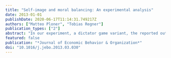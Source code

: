 ```yaml
---
title: "Self-image and moral balancing: An experimental analysis"
date: 2013-01-01
publishDate: 2020-06-17T11:14:31.749217Z
authors: ["Matteo Ploner", "Tobias Regner"]
publication_types: ["2"]
abstract: "In our experiment, a dictator game variant, the reported outcome of a die roll determines the endowment (low/high) in a subsequent dictator game. In one treatment the experimenter is present and no cheating is possible, while in another subjects can enter the result of the roll themselves. Moral self-image is also manipulated in the experiment preceding ours. The aim of this experimental set up is to analyze dynamic aspects of moral behavior. When cheating is possible, substantially more high endowments are claimed and transfers of high-endowed dictators are bigger than when cheating is not possible (mediated by the preceding moral self-image manipulation). The preceding manipulations also have a direct effect on generosity, when subjects have to report the roll of the die truthfully. Moral balancing appears to be an important factor in individual decision making."
featured: false
publication: "*Journal of Economic Behavior & Organization*"
doi: "10.1016/j.jebo.2013.03.030"
---
```


